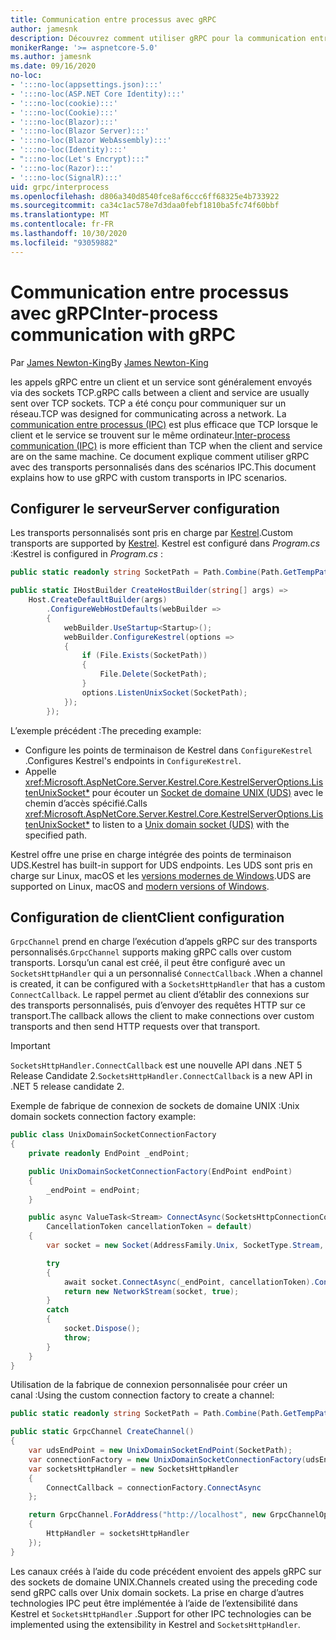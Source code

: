 ```yaml
---
title: Communication entre processus avec gRPC
author: jamesnk
description: Découvrez comment utiliser gRPC pour la communication entre processus.
monikerRange: '>= aspnetcore-5.0'
ms.author: jamesnk
ms.date: 09/16/2020
no-loc:
- ':::no-loc(appsettings.json):::'
- ':::no-loc(ASP.NET Core Identity):::'
- ':::no-loc(cookie):::'
- ':::no-loc(Cookie):::'
- ':::no-loc(Blazor):::'
- ':::no-loc(Blazor Server):::'
- ':::no-loc(Blazor WebAssembly):::'
- ':::no-loc(Identity):::'
- ":::no-loc(Let's Encrypt):::"
- ':::no-loc(Razor):::'
- ':::no-loc(SignalR):::'
uid: grpc/interprocess
ms.openlocfilehash: d806a340d8540fce8af6ccc6ff68325e4b733922
ms.sourcegitcommit: ca34c1ac578e7d3daa0febf1810ba5fc74f60bbf
ms.translationtype: MT
ms.contentlocale: fr-FR
ms.lasthandoff: 10/30/2020
ms.locfileid: "93059882"
---
```

# <a name="inter-process-communication-with-grpc"></a><span data-ttu-id="e2e20-103">Communication entre processus avec gRPC</span><span class="sxs-lookup"><span data-stu-id="e2e20-103">Inter-process communication with gRPC</span></span>

<span data-ttu-id="e2e20-104">Par [James Newton-King](https://twitter.com/jamesnk)</span><span class="sxs-lookup"><span data-stu-id="e2e20-104">By [James Newton-King](https://twitter.com/jamesnk)</span></span>

<span data-ttu-id="e2e20-105">les appels gRPC entre un client et un service sont généralement envoyés via des sockets TCP.</span><span class="sxs-lookup"><span data-stu-id="e2e20-105">gRPC calls between a client and service are usually sent over TCP sockets.</span></span> <span data-ttu-id="e2e20-106">TCP a été conçu pour communiquer sur un réseau.</span><span class="sxs-lookup"><span data-stu-id="e2e20-106">TCP was designed for communicating across a network.</span></span> <span data-ttu-id="e2e20-107">La [communication entre processus (IPC)](https://wikipedia.org/wiki/Inter-process_communication) est plus efficace que TCP lorsque le client et le service se trouvent sur le même ordinateur.</span><span class="sxs-lookup"><span data-stu-id="e2e20-107">[Inter-process communication (IPC)](https://wikipedia.org/wiki/Inter-process_communication) is more efficient than TCP when the client and service are on the same machine.</span></span> <span data-ttu-id="e2e20-108">Ce document explique comment utiliser gRPC avec des transports personnalisés dans des scénarios IPC.</span><span class="sxs-lookup"><span data-stu-id="e2e20-108">This document explains how to use gRPC with custom transports in IPC scenarios.</span></span>

## <a name="server-configuration"></a><span data-ttu-id="e2e20-109">Configurer le serveur</span><span class="sxs-lookup"><span data-stu-id="e2e20-109">Server configuration</span></span>

<span data-ttu-id="e2e20-110">Les transports personnalisés sont pris en charge par [Kestrel](xref:fundamentals/servers/kestrel).</span><span class="sxs-lookup"><span data-stu-id="e2e20-110">Custom transports are supported by [Kestrel](xref:fundamentals/servers/kestrel).</span></span> <span data-ttu-id="e2e20-111">Kestrel est configuré dans *Program.cs* :</span><span class="sxs-lookup"><span data-stu-id="e2e20-111">Kestrel is configured in *Program.cs* :</span></span>

```csharp
public static readonly string SocketPath = Path.Combine(Path.GetTempPath(), "socket.tmp");

public static IHostBuilder CreateHostBuilder(string[] args) =>
    Host.CreateDefaultBuilder(args)
        .ConfigureWebHostDefaults(webBuilder =>
        {
            webBuilder.UseStartup<Startup>();
            webBuilder.ConfigureKestrel(options =>
            {
                if (File.Exists(SocketPath))
                {
                    File.Delete(SocketPath);
                }
                options.ListenUnixSocket(SocketPath);
            });
        });
```

<span data-ttu-id="e2e20-112">L’exemple précédent :</span><span class="sxs-lookup"><span data-stu-id="e2e20-112">The preceding example:</span></span>

* <span data-ttu-id="e2e20-113">Configure les points de terminaison de Kestrel dans `ConfigureKestrel` .</span><span class="sxs-lookup"><span data-stu-id="e2e20-113">Configures Kestrel's endpoints in `ConfigureKestrel`.</span></span>
* <span data-ttu-id="e2e20-114">Appelle <xref:Microsoft.AspNetCore.Server.Kestrel.Core.KestrelServerOptions.ListenUnixSocket*> pour écouter un [Socket de domaine UNIX (UDS)](https://wikipedia.org/wiki/Unix_domain_socket) avec le chemin d’accès spécifié.</span><span class="sxs-lookup"><span data-stu-id="e2e20-114">Calls <xref:Microsoft.AspNetCore.Server.Kestrel.Core.KestrelServerOptions.ListenUnixSocket*> to listen to a [Unix domain socket (UDS)](https://wikipedia.org/wiki/Unix_domain_socket) with the specified path.</span></span>

<span data-ttu-id="e2e20-115">Kestrel offre une prise en charge intégrée des points de terminaison UDS.</span><span class="sxs-lookup"><span data-stu-id="e2e20-115">Kestrel has built-in support for UDS endpoints.</span></span> <span data-ttu-id="e2e20-116">Les UDS sont pris en charge sur Linux, macOS et les [versions modernes de Windows](https://devblogs.microsoft.com/commandline/af_unix-comes-to-windows/).</span><span class="sxs-lookup"><span data-stu-id="e2e20-116">UDS are supported on Linux, macOS and [modern versions of Windows](https://devblogs.microsoft.com/commandline/af_unix-comes-to-windows/).</span></span>

## <a name="client-configuration"></a><span data-ttu-id="e2e20-117">Configuration de client</span><span class="sxs-lookup"><span data-stu-id="e2e20-117">Client configuration</span></span>

<span data-ttu-id="e2e20-118">`GrpcChannel` prend en charge l’exécution d’appels gRPC sur des transports personnalisés.</span><span class="sxs-lookup"><span data-stu-id="e2e20-118">`GrpcChannel` supports making gRPC calls over custom transports.</span></span> <span data-ttu-id="e2e20-119">Lorsqu’un canal est créé, il peut être configuré avec un `SocketsHttpHandler` qui a un personnalisé `ConnectCallback` .</span><span class="sxs-lookup"><span data-stu-id="e2e20-119">When a channel is created, it can be configured with a `SocketsHttpHandler` that has a custom `ConnectCallback`.</span></span> <span data-ttu-id="e2e20-120">Le rappel permet au client d’établir des connexions sur des transports personnalisés, puis d’envoyer des requêtes HTTP sur ce transport.</span><span class="sxs-lookup"><span data-stu-id="e2e20-120">The callback allows the client to make connections over custom transports and then send HTTP requests over that transport.</span></span>

> [!IMPORTANT]
> <span data-ttu-id="e2e20-121">`SocketsHttpHandler.ConnectCallback` est une nouvelle API dans .NET 5 Release Candidate 2.</span><span class="sxs-lookup"><span data-stu-id="e2e20-121">`SocketsHttpHandler.ConnectCallback` is a new API in .NET 5 release candidate 2.</span></span>

<span data-ttu-id="e2e20-122">Exemple de fabrique de connexion de sockets de domaine UNIX :</span><span class="sxs-lookup"><span data-stu-id="e2e20-122">Unix domain sockets connection factory example:</span></span>

```csharp
public class UnixDomainSocketConnectionFactory
{
    private readonly EndPoint _endPoint;

    public UnixDomainSocketConnectionFactory(EndPoint endPoint)
    {
        _endPoint = endPoint;
    }

    public async ValueTask<Stream> ConnectAsync(SocketsHttpConnectionContext _,
        CancellationToken cancellationToken = default)
    {
        var socket = new Socket(AddressFamily.Unix, SocketType.Stream, ProtocolType.Unspecified);

        try
        {
            await socket.ConnectAsync(_endPoint, cancellationToken).ConfigureAwait(false);
            return new NetworkStream(socket, true);
        }
        catch
        {
            socket.Dispose();
            throw;
        }
    }
}
```

<span data-ttu-id="e2e20-123">Utilisation de la fabrique de connexion personnalisée pour créer un canal :</span><span class="sxs-lookup"><span data-stu-id="e2e20-123">Using the custom connection factory to create a channel:</span></span>

```csharp
public static readonly string SocketPath = Path.Combine(Path.GetTempPath(), "socket.tmp");

public static GrpcChannel CreateChannel()
{
    var udsEndPoint = new UnixDomainSocketEndPoint(SocketPath);
    var connectionFactory = new UnixDomainSocketConnectionFactory(udsEndPoint);
    var socketsHttpHandler = new SocketsHttpHandler
    {
        ConnectCallback = connectionFactory.ConnectAsync
    };

    return GrpcChannel.ForAddress("http://localhost", new GrpcChannelOptions
    {
        HttpHandler = socketsHttpHandler
    });
}
```

<span data-ttu-id="e2e20-124">Les canaux créés à l’aide du code précédent envoient des appels gRPC sur des sockets de domaine UNIX.</span><span class="sxs-lookup"><span data-stu-id="e2e20-124">Channels created using the preceding code send gRPC calls over Unix domain sockets.</span></span> <span data-ttu-id="e2e20-125">La prise en charge d’autres technologies IPC peut être implémentée à l’aide de l’extensibilité dans Kestrel et `SocketsHttpHandler` .</span><span class="sxs-lookup"><span data-stu-id="e2e20-125">Support for other IPC technologies can be implemented using the extensibility in Kestrel and `SocketsHttpHandler`.</span></span>
